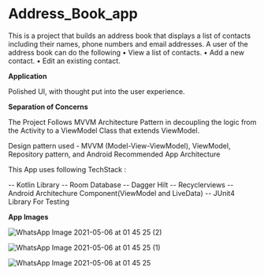 # Address_Book_app

This is a project that builds an address book that displays a list of contacts including their names, phone numbers and
email addresses. A user of the address book can do the following
 • View a list of contacts.
 • Add a new contact.
 • Edit an existing contact. 

**Application**

Polished UI, with thought put into the user experience.

**Separation of Concerns**

The Project Follows MVVM Architecture Pattern in decoupling the logic from the Activity to a ViewModel Class that extends ViewModel.


Design pattern used - MVVM (Model-View-ViewModel), ViewModel, Repository pattern, and Android Recommended App Architecture


This App uses following TechStack : 

-- Kotlin Library
-- Room Database
-- Dagger Hilt
-- Recyclerviews
-- Android Architechure Component(ViewModel and LiveData)
-- JUnit4 Library For Testing



**App Images**

![WhatsApp Image 2021-05-06 at 01 45 25 (2)](https://user-images.githubusercontent.com/43482405/117226754-3e6beb80-ae0d-11eb-9a60-feea3d5e38f8.jpeg)

![WhatsApp Image 2021-05-06 at 01 45 25 (1)](https://user-images.githubusercontent.com/43482405/117226970-ba663380-ae0d-11eb-8d66-ca6b59992969.jpeg)

![WhatsApp Image 2021-05-06 at 01 45 25](https://user-images.githubusercontent.com/43482405/117227050-e08bd380-ae0d-11eb-999c-e15ceba8f7a0.jpeg)